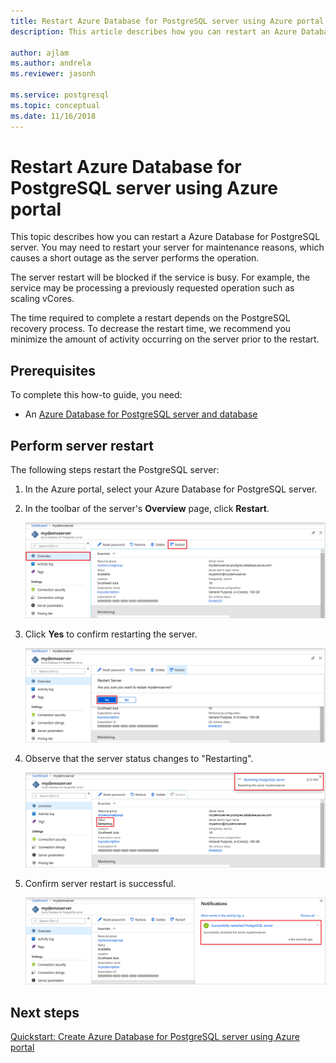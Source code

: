 ```yaml
---
title: Restart Azure Database for PostgreSQL server using Azure portal
description: This article describes how you can restart an Azure Database for PostgreSQL server using the Azure Portal.

author: ajlam
ms.author: andrela
ms.reviewer: jasonh

ms.service: postgresql
ms.topic: conceptual
ms.date: 11/16/2018
---
```


# Restart Azure Database for PostgreSQL server using Azure portal
This topic describes how you can restart a Azure Database for PostgreSQL server. You may need to restart your server for maintenance reasons, which causes a short outage as the server performs the operation.

The server restart will be blocked if the service is busy. For example, the service may be processing a previously requested operation such as scaling vCores.
 
The time required to complete a restart depends on the PostgreSQL recovery process. To decrease the restart time, we recommend you minimize the amount of activity occurring on the server prior to the restart.

## Prerequisites
To complete this how-to guide, you need:
- An [Azure Database for PostgreSQL server and database](quickstart-create-server-database-portal.md)

## Perform server restart

The following steps restart the PostgreSQL server:

1. In the Azure portal, select your Azure Database for PostgreSQL server.

2. In the toolbar of the server's **Overview** page, click **Restart**.

   ![Azure Database for PostgreSQL - Overview - Restart button](./media/howto-restart-server-portal/2-server.png)

3. Click **Yes** to confirm restarting the server.

   ![Azure Database for PostgreSQL - Restart confirm ](./media/howto-restart-server-portal/3-restart-confirm.png)

4. Observe that the server status changes to "Restarting".

   ![Azure Database for PostgreSQL - Restart status ](./media/howto-restart-server-portal/4-restarting-status.png)

5. Confirm server restart is successful.

   ![Azure Database for PostgreSQL - Restart success ](./media/howto-restart-server-portal/5-restart-success.png)

## Next steps

[Quickstart: Create Azure Database for PostgreSQL server using Azure portal](./quickstart-create-server-database-portal.md)